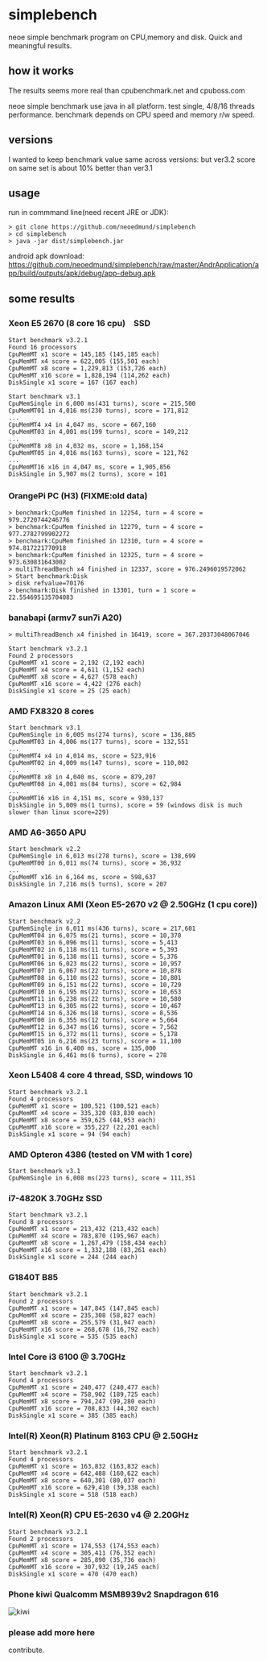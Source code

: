 # simplebench
neoe simple benchmark program on CPU,memory and disk. Quick and meaningful results.

## how it works
The results seems more real than cpubenchmark.net and cpuboss.com

neoe simple benchmark use java in all platform.
test single, 4/8/16 threads performance.
benchmark depends on CPU speed and memory r/w speed.

## versions
I wanted to keep benchmark value same across versions:
but ver3.2 score on same set is about 10% better than ver3.1



## usage
run in commmand line(need recent JRE or JDK):
```
> git clone https://github.com/neoedmund/simplebench
> cd simplebench
> java -jar dist/simplebench.jar
```

android apk download:  https://github.com/neoedmund/simplebench/raw/master/AndrApplication/app/build/outputs/apk/debug/app-debug.apk

## some results

### Xeon E5 2670 (8 core 16 cpu)　SSD
```
Start benchmark v3.2.1
Found 16 processors
CpuMemMT x1 score = 145,185 (145,185 each)
CpuMemMT x4 score = 622,005 (155,501 each)
CpuMemMT x8 score = 1,229,813 (153,726 each)
CpuMemMT x16 score = 1,828,194 (114,262 each)
DiskSingle x1 score = 167 (167 each)

Start benchmark v3.1
CpuMemSingle in 6,000 ms(431 turns), score = 215,500
CpuMemMT01 in 4,016 ms(230 turns), score = 171,812
...
CpuMemMT4 x4 in 4,047 ms, score = 667,160
CpuMemMT03 in 4,001 ms(199 turns), score = 149,212
...
CpuMemMT8 x8 in 4,032 ms, score = 1,168,154
CpuMemMT05 in 4,016 ms(163 turns), score = 121,762
...
CpuMemMT16 x16 in 4,047 ms, score = 1,905,856
DiskSingle in 5,907 ms(2 turns), score = 101
```



### OrangePi PC (H3)  (FIXME:old data)　
```
> benchmark:CpuMem finished in 12254, turn = 4 score = 979.2720744246776
> benchmark:CpuMem finished in 12279, turn = 4 score = 977.2782799902272
> benchmark:CpuMem finished in 12310, turn = 4 score = 974.817221770918
> benchmark:CpuMem finished in 12325, turn = 4 score = 973.630831643002
> multiThreadBench x4 finished in 12337, score = 976.2496019572062
> Start benchmark:Disk
> disk refvalue=70176
> benchmark:Disk finished in 13301, turn = 1 score = 22.554695135704083
```

### banabapi (armv7 sun7i A20)  
```
> multiThreadBench x4 finished in 16419, score = 367.20373048067046

Start benchmark v3.2.1
Found 2 processors
CpuMemMT x1 score = 2,192 (2,192 each)
CpuMemMT x4 score = 4,611 (1,152 each)
CpuMemMT x8 score = 4,627 (578 each)
CpuMemMT x16 score = 4,422 (276 each)
DiskSingle x1 score = 25 (25 each)
```

### AMD FX8320 8 cores
```
Start benchmark v3.1
CpuMemSingle in 6,005 ms(274 turns), score = 136,885
CpuMemMT03 in 4,006 ms(177 turns), score = 132,551
...
CpuMemMT4 x4 in 4,014 ms, score = 523,916
CpuMemMT02 in 4,009 ms(147 turns), score = 110,002
...
CpuMemMT8 x8 in 4,040 ms, score = 879,207
CpuMemMT08 in 4,001 ms(84 turns), score = 62,984
...
CpuMemMT16 x16 in 4,151 ms, score = 930,137
DiskSingle in 5,009 ms(1 turns), score = 59 (windows disk is much slower than linux score=229)
```

### AMD A6-3650 APU
```
Start benchmark v2.2
CpuMemSingle in 6,013 ms(278 turns), score = 138,699 
CpuMemMT00 in 6,011 ms(74 turns), score = 36,932 
...
CpuMemMT x16 in 6,164 ms, score = 598,637 
DiskSingle in 7,216 ms(5 turns), score = 207 
```

### Amazon Linux AMI (Xeon E5-2670 v2 @ 2.50GHz (1 cpu core))
```
Start benchmark v2.2
CpuMemSingle in 6,011 ms(436 turns), score = 217,601
CpuMemMT04 in 6,075 ms(21 turns), score = 10,370
CpuMemMT03 in 6,096 ms(11 turns), score = 5,413
CpuMemMT02 in 6,118 ms(11 turns), score = 5,393
CpuMemMT01 in 6,138 ms(11 turns), score = 5,376
CpuMemMT06 in 6,023 ms(22 turns), score = 10,957
CpuMemMT07 in 6,067 ms(22 turns), score = 10,878
CpuMemMT08 in 6,110 ms(22 turns), score = 10,801
CpuMemMT09 in 6,151 ms(22 turns), score = 10,729
CpuMemMT10 in 6,195 ms(22 turns), score = 10,653
CpuMemMT11 in 6,238 ms(22 turns), score = 10,580
CpuMemMT13 in 6,305 ms(22 turns), score = 10,467
CpuMemMT14 in 6,326 ms(18 turns), score = 8,536
CpuMemMT00 in 6,355 ms(12 turns), score = 5,664
CpuMemMT12 in 6,347 ms(16 turns), score = 7,562
CpuMemMT15 in 6,372 ms(11 turns), score = 5,178
CpuMemMT05 in 6,216 ms(23 turns), score = 11,100
CpuMemMT x16 in 6,400 ms, score = 135,000
DiskSingle in 6,461 ms(6 turns), score = 278
```
### Xeon L5408 4 core 4 thread, SSD, windows 10
```
Start benchmark v3.2.1
Found 4 processors
CpuMemMT x1 score = 100,521 (100,521 each)
CpuMemMT x4 score = 335,320 (83,830 each)
CpuMemMT x8 score = 359,625 (44,953 each)
CpuMemMT x16 score = 355,227 (22,201 each)
DiskSingle x1 score = 94 (94 each)
```
### AMD Opteron 4386 (tested on VM with 1 core)
```
Start benchmark v3.1
CpuMemSingle in 6,008 ms(223 turns), score = 111,351
```

### i7-4820K 3.70GHz  SSD
```
Start benchmark v3.2.1
Found 8 processors
CpuMemMT x1 score = 213,432 (213,432 each)
CpuMemMT x4 score = 783,870 (195,967 each)
CpuMemMT x8 score = 1,267,479 (158,434 each)
CpuMemMT x16 score = 1,332,188 (83,261 each)
DiskSingle x1 score = 244 (244 each)
```


### G1840T  B85 
```
Start benchmark v3.2.1
Found 2 processors
CpuMemMT x1 score = 147,845 (147,845 each)
CpuMemMT x4 score = 235,308 (58,827 each)
CpuMemMT x8 score = 255,579 (31,947 each)
CpuMemMT x16 score = 268,678 (16,792 each)
DiskSingle x1 score = 535 (535 each)
```

### Intel Core i3 6100 @ 3.70GHz
```
Start benchmark v3.2.1
Found 4 processors
CpuMemMT x1 score = 240,477 (240,477 each)
CpuMemMT x4 score = 758,902 (189,725 each)
CpuMemMT x8 score = 794,247 (99,280 each)
CpuMemMT x16 score = 708,833 (44,302 each)
DiskSingle x1 score = 385 (385 each)
```
### Intel(R) Xeon(R) Platinum 8163 CPU @ 2.50GHz
```
Start benchmark v3.2.1
Found 4 processors
CpuMemMT x1 score = 163,832 (163,832 each)
CpuMemMT x4 score = 642,488 (160,622 each)
CpuMemMT x8 score = 640,301 (80,037 each)
CpuMemMT x16 score = 629,410 (39,338 each)
DiskSingle x1 score = 518 (518 each)
```

### Intel(R) Xeon(R) CPU E5-2630 v4 @ 2.20GHz
```
Start benchmark v3.2.1
Found 2 processors
CpuMemMT x1 score = 174,553 (174,553 each)
CpuMemMT x4 score = 305,411 (76,352 each)
CpuMemMT x8 score = 285,890 (35,736 each)
CpuMemMT x16 score = 307,932 (19,245 each)
DiskSingle x1 score = 470 (470 each)
```


### Phone kiwi Qualcomm MSM8939v2 Snapdragon 616
![kiwi](https://github.com/neoedmund/simplebench/raw/master/bm1.png "kiwi")


### please add more here
contribute.

